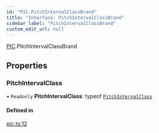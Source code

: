 ```yaml
---
id: "PIC.PitchIntervalClassBrand"
title: "Interface: PitchIntervalClassBrand"
sidebar_label: "PitchIntervalClassBrand"
custom_edit_url: null
---
```


[PIC](../namespaces/PIC.md).PitchIntervalClassBrand

## Properties

### PitchIntervalClass

• `Readonly` **PitchIntervalClass**: typeof [`PitchIntervalClass`](PIC.PitchIntervalClassBrand.md#pitchintervalclass)

#### Defined in

[pic.ts:12](https://github.com/noriapi/brand-music/blob/8bafdc9/src/pic.ts#L12)
